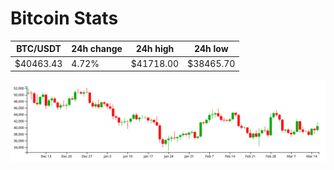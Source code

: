 # Bitcoin Stats

BTC/USDT|24h change|24h high|24h low|
|---|---|---|---|
|$40463.43|4.72%|$41718.00|$38465.70|

<img src="./chart.svg">
